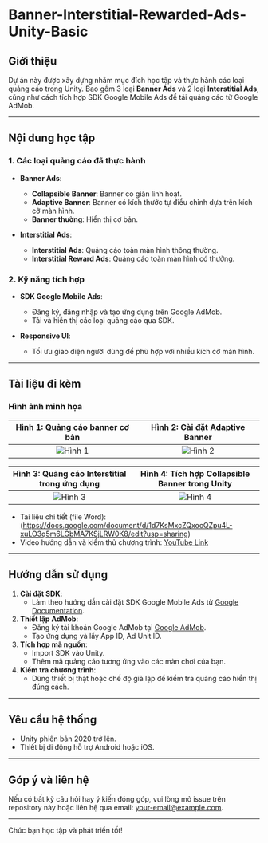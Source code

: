 # Banner-Interstitial-Rewarded-Ads-Unity-Basic

## Giới thiệu
Dự án này được xây dựng nhằm mục đích học tập và thực hành các loại quảng cáo trong Unity. Bao gồm 3 loại **Banner Ads** và 2 loại **Interstitial Ads**, cũng như cách tích hợp SDK Google Mobile Ads để tải quảng cáo từ Google AdMob.

---

## Nội dung học tập
### 1. Các loại quảng cáo đã thực hành
- **Banner Ads**:
  - **Collapsible Banner**: Banner co giãn linh hoạt.
  - **Adaptive Banner**: Banner có kích thước tự điều chỉnh dựa trên kích cỡ màn hình.
  - **Banner thường**: Hiển thị cơ bản.

- **Interstitial Ads**:
  - **Interstitial Ads**: Quảng cáo toàn màn hình thông thường.
  - **Interstitial Reward Ads**: Quảng cáo toàn màn hình có thưởng.

### 2. Kỹ năng tích hợp
- **SDK Google Mobile Ads**:
  - Đăng ký, đăng nhập và tạo ứng dụng trên Google AdMob.
  - Tải và hiển thị các loại quảng cáo qua SDK.
  
- **Responsive UI**:
  - Tối ưu giao diện người dùng để phù hợp với nhiều kích cỡ màn hình.

---

## Tài liệu đi kèm
### Hình ảnh minh họa
| **Hình 1**: Quảng cáo banner cơ bản  | **Hình 2**: Cài đặt Adaptive Banner |
|:--------------------------------------------------:|:-----------------------------------:|
| ![Hình 1](https://i.imgur.com/ZAv15SU.png)         | ![Hình 2](https://i.imgur.com/H3rwEAI.png)       |

| **Hình 3**: Quảng cáo Interstitial trong ứng dụng  | **Hình 4**: Tích hợp Collapsible Banner trong Unity |
|:--------------------------------------------------:|:-----------------------------------:|
| ![Hình 3](https://i.imgur.com/xD1Kacw.png)         | ![Hình 4](https://i.imgur.com/3Ed9kZH.png)       |

- Tài liệu chi tiết (file Word):(https://docs.google.com/document/d/1d7KsMxcZQxocQZpu4L-xuLO3q5m6LGbMA7KSjLRW0K8/edit?usp=sharing)
- Video hướng dẫn và kiểm thử chương trình: [YouTube Link](#)

---

## Hướng dẫn sử dụng
1. **Cài đặt SDK**: 
   - Làm theo hướng dẫn cài đặt SDK Google Mobile Ads từ [Google Documentation](https://developers.google.com/admob/unity/quick-start).
2. **Thiết lập AdMob**:
   - Đăng ký tài khoản Google AdMob tại [Google AdMob](https://apps.admob.com/).
   - Tạo ứng dụng và lấy App ID, Ad Unit ID.
3. **Tích hợp mã nguồn**:
   - Import SDK vào Unity.
   - Thêm mã quảng cáo tương ứng vào các màn chơi của bạn.
4. **Kiểm tra chương trình**:
   - Dùng thiết bị thật hoặc chế độ giả lập để kiểm tra quảng cáo hiển thị đúng cách.

---

## Yêu cầu hệ thống
- Unity phiên bản 2020 trở lên.
- Thiết bị di động hỗ trợ Android hoặc iOS.

---

## Góp ý và liên hệ
Nếu có bất kỳ câu hỏi hay ý kiến đóng góp, vui lòng mở issue trên repository này hoặc liên hệ qua email: [your-email@example.com](mailto:your-email@example.com).

---

Chúc bạn học tập và phát triển tốt!
